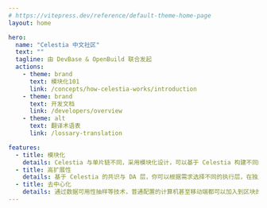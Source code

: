 ```yaml
---
# https://vitepress.dev/reference/default-theme-home-page
layout: home

hero:
  name: "Celestia 中文社区"
  text: ""
  tagline: 由 DevBase & OpenBuild 联合发起
  actions:
    - theme: brand
      text: 模块化101
      link: /concepts/how-celestia-works/introduction
    - theme: brand
      text: 开发文档
      link: /developers/overview
    - theme: alt
      text: 翻译术语表
      link: /lossary-translation

features:
  - title: 模块化
    details: Celestia 与单片链不同，采用模块化设计，可以基于 Celestia 构建不同的模块。
  - title: 高扩展性
    details: 基于 Celestia 的共识与 DA 层，你可以根据需求选择不同的执行层，在独立的模块中进行所需的扩展。
  - title: 去中心化
    details: 通过数据可用性抽样等技术，普通配置的计算机甚至移动端都可以加入到区块的验证中
---
```

